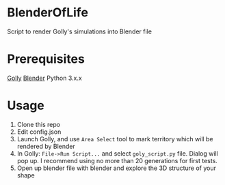 # BlenderOfLife
Script to render Golly's simulations into Blender file

# Prerequisites
[Golly](http://golly.sourceforge.net/)
[Blender](https://www.blender.org/)
Python 3.x.x

# Usage
1) Clone this repo
2) Edit config.json
3) Launch Golly, and use `Area Select` tool to mark territory which will be
rendered by Blender
4) In Golly: `File->Run Script...` and select `goly_script.py` file. Dialog will
pop up. I recommend using no more than 20 generations for first tests.
5) Open up blender file with blender and explore the 3D structure of your shape
